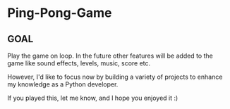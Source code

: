 # Ping-Pong-Game

## GOAL

Play the game on loop. In the future other features will be added to the game like sound effects, levels, music, score etc. 

However, I'd like to focus now by building a variety of projects to enhance my knowledge as a Python developer.

If you played this, let me know, and I hope you enjoyed it :)
